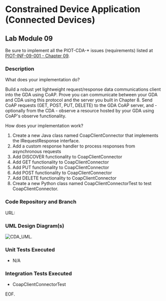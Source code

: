 # Constrained Device Application (Connected Devices)

## Lab Module 09

Be sure to implement all the PIOT-CDA-* issues (requirements) listed at [PIOT-INF-09-001 - Chapter 09](https://github.com/orgs/programming-the-iot/projects/1#column-10488503).

### Description

What does your implementation do? 

Build a robust yet lightweight request/response data communications client into the GDA using CoAP. Prove you can communicate between your GDA and CDA using this protocol and the server you built in Chapter 8. Send CoAP requests (GET, POST, PUT, DELETE) to the GDA CoAP server, and - optionally from the CDA - observe a resource hosted by your GDA using CoAP's observe functionality.

How does your implementation work?

1.	Create a new Java class named CoapClientConnector that implements the IRequestResponse interface.
2.	Add a custom response handler to process responses from asynchronous requests
3.	Add DISCOVER functionality to CoapClientConnector
4.	Add GET functionality to CoapClientConnector
5.	Add PUT functionality to CoapClientConnector
6.	Add POST functionality to CoapClientConnector
7.	Add DELETE functionality to CoapClientConnector
8.	Create a new Python class named CoapClientConnectorTest to test CoapClientConnector.

### Code Repository and Branch

URL: 

### UML Design Diagram(s)

![CDA_UML](https://github.com/NU-CSYE6530-Fall2020/constrained-device-app-MyronForNEU/blob/chapter09/exercises/chapter09/CDA.png).


### Unit Tests Executed

- N/A 

### Integration Tests Executed

- CoapClientConnectorTest

EOF.
